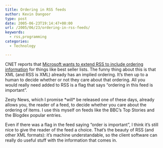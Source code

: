 ```yaml
---
title: Ordering in RSS feeds
author: Kevin Dangoor
type: post
date: 2005-06-23T19:14:47+00:00
url: /2005/06/23/ordering-in-rss-feeds/
keywords:
  - rss,programming
categories:
  - Technology

---
```

CNET reports that [Microsoft wants to extend RSS to include ordering information][1] for things like best seller lists. The funny thing about this is that XML (and RSS is XML) already has an implied ordering. It&#8217;s then up to a human to decide whether or not they care about that ordering. All you would really need added to RSS is a flag that says &#8220;ordering in this feed is important&#8221;.

Zesty News, which I promise \*will\* be released one of these days, already allows you, the reader of a feed, to decide whether you care about the ordering of items. I use this myself on feeds like the BBC&#8217;s Top Stories and the Blogdex popular entries.

Even if there was a flag in the feed saying &#8220;order is important&#8221;, I think it&#8217;s still nice to give the reader of the feed a choice. That&#8217;s the beauty of RSS (and other XML formats): it&#8217;s machine understandable, so the client software can really do useful stuff with the information that comes in.

 [1]: http://news.com.com/Microsoft+to+bolster+RSS+support/2100-1025_3-5759366.html?part=rss&tag=5759366&subj=news